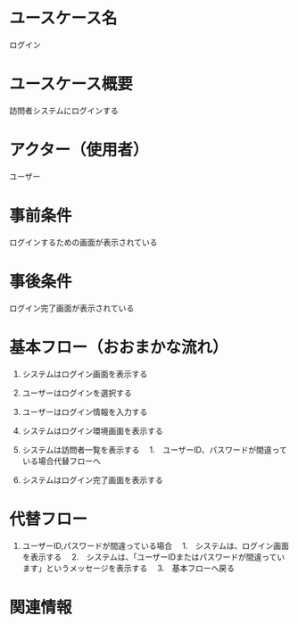 # ユースケース名
ログイン

# ユースケース概要
訪問者システムにログインする

# アクター（使用者）
ユーザー

# 事前条件
ログインするための画面が表示されている

# 事後条件
ログイン完了画面が表示されている

# 基本フロー（おおまかな流れ）
1. システムはログイン画面を表示する

2. ユーザーはログインを選択する

3. ユーザーはログイン情報を入力する

4. システムはログイン環境画面を表示する

5. システムは訪問者一覧を表示する
　1.　ユーザーID、パスワードが間違っている場合代替フローへ

6. システムはログイン完了画面を表示する

# 代替フロー
1. ユーザーID,パスワードが間違っている場合
　1.　システムは、ログイン画面を表示する
　2.　システムは、「ユーザーIDまたはパスワードが間違っています」というメッセージを表示する
　3.　基本フローへ戻る

# 関連情報

